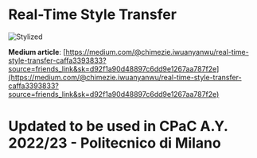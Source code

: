 # Real-Time Style Transfer

![Stylized](https://github.com/cpuguy96/real-time-style-transfer/blob/master/stylized.gif)

**Medium article**: 
[https://medium.com/@chimezie.iwuanyanwu/real-time-style-transfer-caffa3393833?source=friends_link&sk=d92f1a90d48897c6dd9e1267aa787f2e](https://medium.com/@chimezie.iwuanyanwu/real-time-style-transfer-caffa3393833?source=friends_link&sk=d92f1a90d48897c6dd9e1267aa787f2e)

# Updated to be used in CPaC A.Y. 2022/23 - Politecnico di Milano